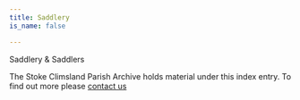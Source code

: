 ```yaml
---
title: Saddlery
is_name: false

---
```


Saddlery & Saddlers


The Stoke Climsland Parish Archive holds material under this index entry. To find out more please [contact us](/contact/)
